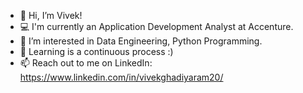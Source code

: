 - 👋 Hi, I’m Vivek!
- 💻 I'm currently an Application Development Analyst at Accenture. 
- 👀 I’m interested in Data Engineering, Python Programming.
- 🌱 Learning is a continuous process :)
- 📫 Reach out to me on LinkedIn: https://www.linkedin.com/in/vivekghadiyaram20/

<!---
vr-20/vr-20 is a ✨ special ✨ repository because its `README.md` (this file) appears on your GitHub profile.
You can click the Preview link to take a look at your changes.
--->
